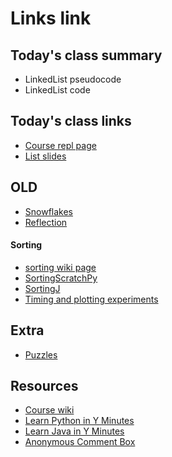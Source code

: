 # Links link

## Today's class summary
* LinkedList pseudocode
* LinkedList code


## Today's class links
* [Course repl page](https://replit.com/team/Algos-Block3-2223)
* [List slides](https://drive.google.com/file/d/1OtmB6GmEwB99LGrcXlU2TAuU3A8QaqcF/view?usp=share_link)

## OLD
* [Snowflakes](files/Snowflakes.md)
* [Reflection](https://forms.gle/UwxbZAGtVvMmGfADA)
#### Sorting
* [sorting wiki page](https://github.com/mrDonoghue/ADS-Block3-2223/wiki/sorting)
* [SortingScratchPy](https://replit.com/team/Algos-Block3-2223/SortingPy)
* [SortingJ](https://replit.com/team/Algos-Block3-2223/SortingJ)
* [Timing and plotting experiments](files/Experiments.md)



## Extra
* [Puzzles](https://docs.google.com/document/d/1MTP-uutcE8UqrS_ReY1fpH3_UOWqnTOt-C8wUNHJhFo/edit?usp=sharing)

## Resources
* [Course wiki](https://github.com/mrDonoghue/ADS-Block3-2223/wiki)
* [Learn Python in Y Minutes](https://learnxinyminutes.com/docs/python/)
* [Learn Java in Y Minutes](https://learnxinyminutes.com/docs/java/)
* [Anonymous Comment Box](https://forms.gle/yNzRwFg3ZrsuxMpN8)